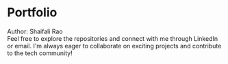 # Portfolio
Author: Shaifali Rao
<br>
Feel free to explore the repositories and connect with me through LinkedIn or email. I'm always eager to collaborate on exciting projects and contribute to the tech community!

